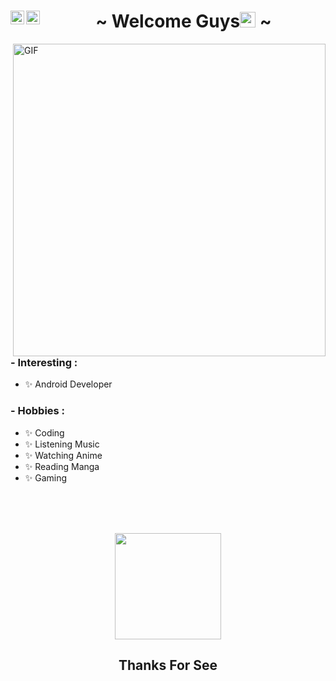 

<body>
<h1 align="center">~ Welcome Guys<img src="https://media.giphy.com/media/hvRJCLFzcasrR4ia7z/giphy.gif" width="25px">  
<a align="center" href="https://www.linkedin.com/in/antonius-bun-wijaya-55ba47204/">
  <img align="left" alt="Antonius Bun Wijaya's LinkedIN" width="22px" src="https://raw.githubusercontent.com/peterthehan/peterthehan/master/assets/linkedin.svg" />
</a>

<a align= "center" href="https://open.spotify.com/user/i4pojh434zdtot4ytrdy1zqu8">
  <img align="left" alt="bunsmart18's Spotify" width="22px" src="https://raw.githubusercontent.com/peterthehan/peterthehan/master/assets/spotify.svg" />
</a>
 ~</h1>




<img hight="400" width="500" alt="GIF" align="right" src="https://giffiles.alphacoders.com/210/210437.gif">

### - Interesting :

- ✨ Android Developer

### - Hobbies : 
- ✨ Coding 
- ✨ Listening Music
- ✨ Watching Anime
- ✨ Reading Manga 
- ✨ Gaming 


</br>
</br>
</br>
<p align="center">
<a href="https://github.com/noranekoit">
  <img height="170em" src="https://github-readme-stats-eight-theta.vercel.app/api?username=noranekoit&show_icons=true&theme=algolia&include_all_commits=true&count_private=true"/>

</a>
</p>
  
  <h2 align="center"> Thanks For See </h2>
</body>



